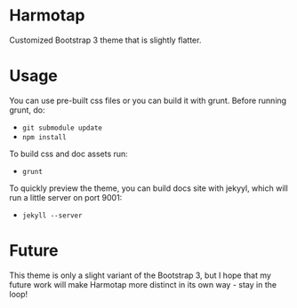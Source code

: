 Harmotap
========

Customized Bootstrap 3 theme that is slightly flatter.

Usage
========

You can use pre-built css files or you can build it with grunt. Before running grunt, do:

* `` git submodule update `` 
* `` npm install ``

To build css and doc assets run:

* `` grunt ``

To quickly preview the theme, you can build docs site with jekyyl, which will run a little server on port 9001:

* `` jekyll --server ``

Future
========

This theme is only a slight variant of the Bootstrap 3, but I hope that my future work will make Harmotap more distinct in its own way - stay in the loop!
